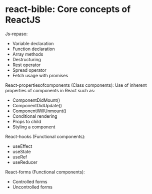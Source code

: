# react-bible: Core concepts of ReactJS

Js-repaso:

* Variable declaration
* Function declaration
* Array methods
* Destructuring
* Rest operator
* Spread operator
* Fetch usage with promises

React-propertiesofcomponents (Class components): Use of inherent properties of components in React such as: 

* ComponentDidMount()
* ComponentDidUpdate()
* ComponentWillUnmount()
* Conditional rendering
* Props to child
* Styling a component

React-hooks (Functional components):

* useEffect
* useState
* useRef
* useReducer

React-forms (Functional components):

* Controlled forms
* Uncontrolled forms
